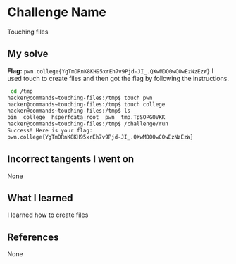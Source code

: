 # Challenge Name
Touching files

## My solve
**Flag:** `pwn.college{YgTmDRnK8KH95xrEh7v9Pjd-JI_.QXwMDO0wCOwEzNzEzW}`
I used touch to create files and then got the flag by following the instructions.

```bash
 cd /tmp
hacker@commands~touching-files:/tmp$ touch pwn
hacker@commands~touching-files:/tmp$ touch college
hacker@commands~touching-files:/tmp$ ls
bin  college  hsperfdata_root  pwn  tmp.TpSOPGOVKK
hacker@commands~touching-files:/tmp$ /challenge/run
Success! Here is your flag:
pwn.college{YgTmDRnK8KH95xrEh7v9Pjd-JI_.QXwMDO0wCOwEzNzEzW}
```
## Incorrect tangents I went on
None

## What I learned
I learned how to create files

## References 
None

